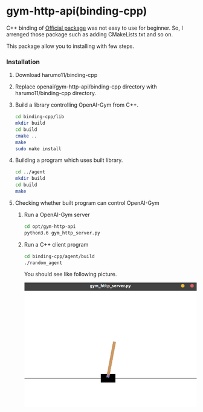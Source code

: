 # gym-http-api(binding-cpp)

C++ binding of [Official package](https://github.com/openai/gym-http-api)
was not easy to use for beginner. 
So, I arrenged those package such as adding CMakeLists.txt and so on.

This package allow you to installing with few steps.

### Installation

1. Download harumo11/binding-cpp
2. Replace openai/gym-http-api/binding-cpp directory with harumo11/binding-cpp directory.
3. Build a library controlling OpenAI-Gym from C++.
	```sh
	cd binding-cpp/lib
	mkdir build
	cd build
	cmake ..
	make 
	sudo make install
	```

4. Building a program which uses built library.
	
	```sh
    cd ../agent
    mkdir build
    cd build
    make 
	```
	
5. Checking whether built program can control OpenAI-Gym

	1. Run a OpenAI-Gym server
		
		```sh
		cd opt/gym-http-api
		python3.6 gym_http_server.py
		```
	2. Run a C++ client program
		
		```sh
		cd binding-cpp/agent/build
		./random_agent
		```

		You should see like following picture.

		![CartPole-v0](CartPole.png)
